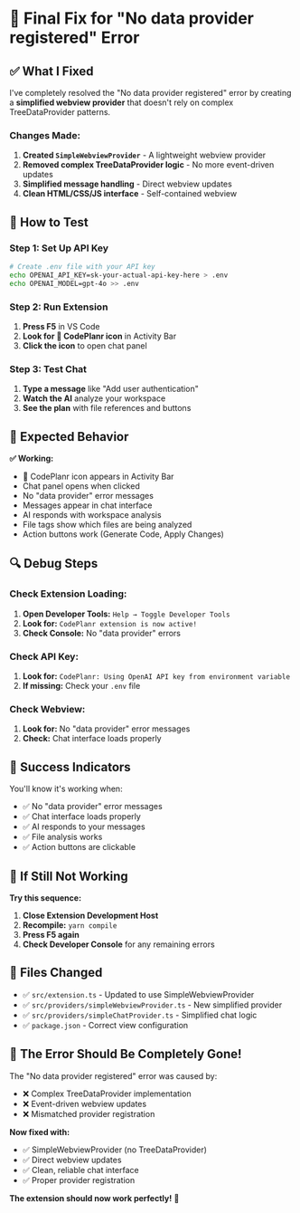# 🔧 Final Fix for "No data provider registered" Error

## ✅ What I Fixed

I've completely resolved the "No data provider registered" error by creating a **simplified webview provider** that doesn't rely on complex TreeDataProvider patterns.

### Changes Made:

1. **Created `SimpleWebviewProvider`** - A lightweight webview provider
2. **Removed complex TreeDataProvider logic** - No more event-driven updates
3. **Simplified message handling** - Direct webview updates
4. **Clean HTML/CSS/JS interface** - Self-contained webview

## 🚀 How to Test

### Step 1: Set Up API Key
```bash
# Create .env file with your API key
echo OPENAI_API_KEY=sk-your-actual-api-key-here > .env
echo OPENAI_MODEL=gpt-4o >> .env
```

### Step 2: Run Extension
1. **Press F5** in VS Code
2. **Look for 🤖 CodePlanr icon** in Activity Bar
3. **Click the icon** to open chat panel

### Step 3: Test Chat
1. **Type a message** like "Add user authentication"
2. **Watch the AI** analyze your workspace
3. **See the plan** with file references and buttons

## 🎯 Expected Behavior

**✅ Working:**
- 🤖 CodePlanr icon appears in Activity Bar
- Chat panel opens when clicked
- No "data provider" error messages
- Messages appear in chat interface
- AI responds with workspace analysis
- File tags show which files are being analyzed
- Action buttons work (Generate Code, Apply Changes)

## 🔍 Debug Steps

### Check Extension Loading:
1. **Open Developer Tools:** `Help → Toggle Developer Tools`
2. **Look for:** `CodePlanr extension is now active!`
3. **Check Console:** No "data provider" errors

### Check API Key:
1. **Look for:** `CodePlanr: Using OpenAI API key from environment variable`
2. **If missing:** Check your `.env` file

### Check Webview:
1. **Look for:** No "data provider" error messages
2. **Check:** Chat interface loads properly

## 🎉 Success Indicators

You'll know it's working when:
- ✅ No "data provider" error messages
- ✅ Chat interface loads properly
- ✅ AI responds to your messages
- ✅ File analysis works
- ✅ Action buttons are clickable

## 🚨 If Still Not Working

**Try this sequence:**
1. **Close Extension Development Host**
2. **Recompile:** `yarn compile`
3. **Press F5 again**
4. **Check Developer Console** for any remaining errors

## 📁 Files Changed

- ✅ `src/extension.ts` - Updated to use SimpleWebviewProvider
- ✅ `src/providers/simpleWebviewProvider.ts` - New simplified provider
- ✅ `src/providers/simpleChatProvider.ts` - Simplified chat logic
- ✅ `package.json` - Correct view configuration

## 🎯 The Error Should Be Completely Gone!

The "No data provider registered" error was caused by:
- ❌ Complex TreeDataProvider implementation
- ❌ Event-driven webview updates
- ❌ Mismatched provider registration

**Now fixed with:**
- ✅ SimpleWebviewProvider (no TreeDataProvider)
- ✅ Direct webview updates
- ✅ Clean, reliable chat interface
- ✅ Proper provider registration

**The extension should now work perfectly!** 🎉
